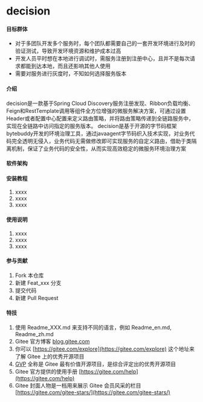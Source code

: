 # decision
#### 目标群体
- 对于多团队开发多个服务时，每个团队都需要自己的一套开发环境进行及时的验证测试，导致开发环境资源和维护成本过高
- 开发人员平时想在本地进行调试时，需服务注册到注册中心，且并不是每次请求都能到达本地，而且还影响其他人使用
- 需要对服务进行灰度时，不知如何选择服务版本
#### 介绍
decision是一款基于Spring Cloud Discovery服务注册发现、Ribbon负载均衡、Feign和RestTemplate调用等组件全方位增强的微服务解决方案，可通过设置Header或者配置中心配置来定义路由策略，并将路由策略传递到全链路服务中，实现在全链路中访问指定的服务版本。
decision是基于开源的字节码框架bytebuddy开发的环境治理工具，通过javaagent字节码织入技术实现，对业务代码完全透明无侵入，业务代码无需做修改即可实现服务的自定义路由，借助于类隔离机制，保证了业务代码的安全性，从而实现高效稳定的微服务环境治理方案
#### 软件架构



#### 安装教程

1.  xxxx
2.  xxxx
3.  xxxx

#### 使用说明

1.  xxxx
2.  xxxx
3.  xxxx

#### 参与贡献

1.  Fork 本仓库
2.  新建 Feat_xxx 分支
3.  提交代码
4.  新建 Pull Request


#### 特技

1.  使用 Readme\_XXX.md 来支持不同的语言，例如 Readme\_en.md, Readme\_zh.md
2.  Gitee 官方博客 [blog.gitee.com](https://blog.gitee.com)
3.  你可以 [https://gitee.com/explore](https://gitee.com/explore) 这个地址来了解 Gitee 上的优秀开源项目
4.  [GVP](https://gitee.com/gvp) 全称是 Gitee 最有价值开源项目，是综合评定出的优秀开源项目
5.  Gitee 官方提供的使用手册 [https://gitee.com/help](https://gitee.com/help)
6.  Gitee 封面人物是一档用来展示 Gitee 会员风采的栏目 [https://gitee.com/gitee-stars/](https://gitee.com/gitee-stars/)
